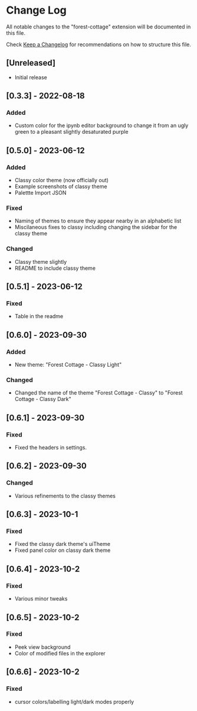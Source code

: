 # Change Log

All notable changes to the "forest-cottage" extension will be documented in this file.

Check [Keep a Changelog](http://keepachangelog.com/) for recommendations on how to structure this file.

## [Unreleased]

- Initial release

## [0.3.3] - 2022-08-18

### Added

- Custom color for the ipynb editor background to change it from an ugly green to a pleasant slightly desaturated purple

## [0.5.0] - 2023-06-12

### Added

- Classy color theme (now officially out)
- Example screenshots of classy theme
- Palettte Import JSON

### Fixed

- Naming of themes to ensure they appear nearby in an alphabetic list
- Miscilaneous fixes to classy including changing the sidebar for the classy theme

### Changed

- Classy theme slightly
- README to include classy theme

## [0.5.1] - 2023-06-12

### Fixed

- Table in the readme

## [0.6.0] - 2023-09-30

### Added

- New theme: "Forest Cottage - Classy Light"

### Changed

- Changed the name of the theme "Forest Cottage - Classy" to "Forest Cottage - Classy Dark"

## [0.6.1] - 2023-09-30

### Fixed

- Fixed the headers in settings.

## [0.6.2] - 2023-09-30

### Changed

- Various refinements to the classy themes

## [0.6.3] - 2023-10-1

### Fixed

- Fixed the classy dark theme's uiTheme
- Fixed panel color on classy dark theme

## [0.6.4] - 2023-10-2

### Fixed

- Various minor tweaks

## [0.6.5] - 2023-10-2

### Fixed

- Peek view background
- Color of modified files in the explorer

## [0.6.6] - 2023-10-2

### Fixed

- cursor colors/labelling light/dark modes properly
